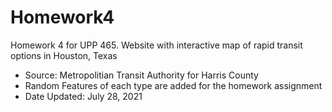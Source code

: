 # Homework4
Homework 4 for UPP 465. Website with interactive map of rapid transit options in Houston, Texas
* Source: Metropolitian Transit Authority for Harris County
* Random Features of each type are added for the homework assignment
* Date Updated: July 28, 2021
